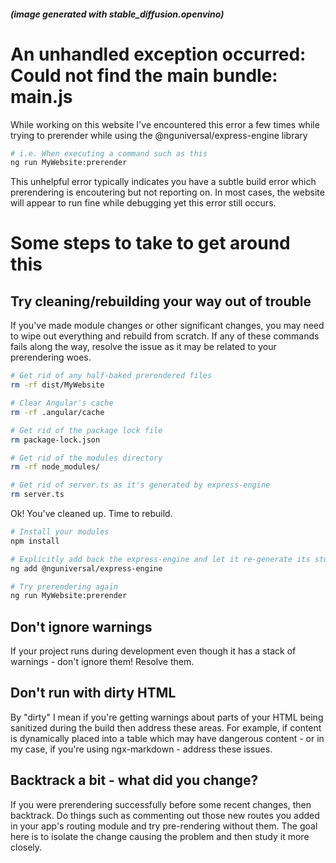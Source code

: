 ##### (image generated with stable_diffusion.openvino)

# An unhandled exception occurred: Could not find the main bundle: main.js

While working on this website I've encountered this error a few times while trying to prerender while using the @nguniversal/express-engine library
```bash
# i.e. When executing a command such as this
ng run MyWebsite:prerender
```

This unhelpful error typically indicates you have a subtle build error which prerendering is encoutering but not reporting on. In most cases, the website will appear to run fine while debugging yet this error still occurs.

# Some steps to take to get around this

## Try cleaning/rebuilding your way out of trouble

If you've made module changes or other significant changes, you may need to wipe out everything and rebuild from scratch. If any of these commands fails along the way, resolve the issue as it may be related to your prerendering woes.

```bash
# Get rid of any half-baked prerendered files
rm -rf dist/MyWebsite

# Clear Angular's cache
rm -rf .angular/cache

# Get rid of the package lock file
rm package-lock.json

# Get rid of the modules directory
rm -rf node_modules/

# Get rid of server.ts as it's generated by express-engine
rm server.ts
```

Ok! You've cleaned up. Time to rebuild.
```bash
# Install your modules
npm install

# Explicitly add back the express-engine and let it re-generate its stuff
ng add @nguniversal/express-engine

# Try prerendering again
ng run MyWebsite:prerender
```

## Don't ignore warnings

If your project runs during development even though it has a stack of warnings - don't ignore them! Resolve them.

## Don't run with dirty HTML

By "dirty" I mean if you're getting warnings about parts of your HTML being sanitized during the build then address these areas. For example, if content is dynamically placed into a table which may have dangerous content - or in my case, if  you're using ngx-markdown - address these issues.

## Backtrack a bit - what did you change?
If you were prerendering successfully before some recent changes, then backtrack. Do things such as commenting out those new routes you added in your app's routing module and try pre-rendering without them. The goal here is to isolate the change causing the problem and then study it more closely.